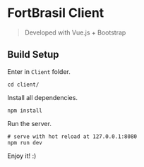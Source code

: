 # FortBrasil Client

> Developed with Vue.js + Bootstrap

## Build Setup

Enter in `Client` folder.
```
cd client/
```

Install all dependencies.
```
npm install
```

Run the server.
```
# serve with hot reload at 127.0.0.1:8080
npm run dev
```

Enjoy it! :)
